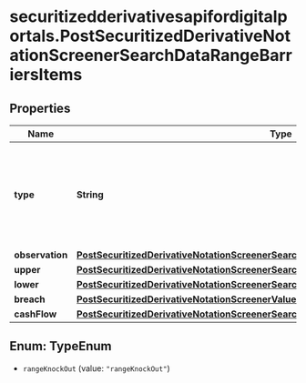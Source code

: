 # securitizedderivativesapifordigitalportals.PostSecuritizedDerivativeNotationScreenerSearchDataRangeBarriersItems

## Properties

Name | Type | Description | Notes
------------ | ------------- | ------------- | -------------
**type** | **String** | The type of the barrier. See endpoint &#x60;/securitized-derivative/barrier/type/list&#x60; for additional information. Note that not all barrier types listed in the mentioned endpoint can be used as a parameter. | Value | Description | | --- | --- | | rangeKnockOut | Represents the upper and lower bound of the underlying level where a securitized derivative is terminated and becomes (nearly) worthless; particularly relevant for range knock-out certificates such as inline certificates. |   | [optional] 
**observation** | [**PostSecuritizedDerivativeNotationScreenerSearchDataRangeBarriersItemsObservation**](PostSecuritizedDerivativeNotationScreenerSearchDataRangeBarriersItemsObservation.md) |  | [optional] 
**upper** | [**PostSecuritizedDerivativeNotationScreenerSearchDataRangeBarriersItemsUpper**](PostSecuritizedDerivativeNotationScreenerSearchDataRangeBarriersItemsUpper.md) |  | [optional] 
**lower** | [**PostSecuritizedDerivativeNotationScreenerSearchDataRangeBarriersItemsLower**](PostSecuritizedDerivativeNotationScreenerSearchDataRangeBarriersItemsLower.md) |  | [optional] 
**breach** | [**PostSecuritizedDerivativeNotationScreenerValueRangesGetDataSingleBarriersItemsBreach**](PostSecuritizedDerivativeNotationScreenerValueRangesGetDataSingleBarriersItemsBreach.md) |  | [optional] 
**cashFlow** | [**PostSecuritizedDerivativeNotationScreenerSearchDataRangeBarriersItemsCashFlow**](PostSecuritizedDerivativeNotationScreenerSearchDataRangeBarriersItemsCashFlow.md) |  | [optional] 



## Enum: TypeEnum


* `rangeKnockOut` (value: `"rangeKnockOut"`)




